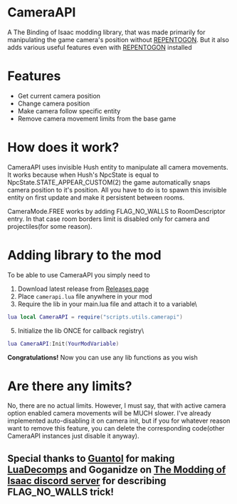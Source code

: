 # CameraAPI

A The Binding of Isaac modding library, that was made primarily for manipulating the game camera's position without [REPENTOGON](https://github.com/TeamREPENTOGON/REPENTOGON). But it also adds various useful features even with [REPENTOGON](https://github.com/TeamREPENTOGON/REPENTOGON) installed

# Features

- Get current camera position
- Change camera position
- Make camera follow specific entity
- Remove camera movement limits from the base game

# How does it work?

CameraAPI uses invisible Hush entity to manipulate all camera movements. It works because when Hush's NpcState is equal to NpcState.STATE_APPEAR_CUSTOM(2) the game automatically snaps camera position to it's position. All you have to do is to spawn this invisible entity on first update and make it persistent between rooms. 

CameraMode.FREE works by adding FLAG_NO_WALLS to RoomDescriptor entry. In that case room borders limit is disabled only for camera and projectiles(for some reason).

# Adding library to the mod

To be able to use CameraAPI you simply need to

1. Download latest release from [Releases page](https://github.com/JaRo7126/CameraAPI/releases)
2. Place `camerapi.lua` file anywhere in your mod
3. Require the lib in your main.lua file and attach it to a variable\
```lua
lua local CameraAPI = require("scripts.utils.camerapi")
```
5. Initialize the lib ONCE for callback registry\
```lua
lua CameraAPI:Init(YourModVariable)
```

**Congratulations!**
Now you can use any lib functions as you wish

# Are there any limits?
No, there are no actual limits. However, I must say, that with active camera option enabled camera movements will be MUCH slower. I've already implemented auto-disabling it on camera init, but if you for whatever reason want to remove this feature, you can delete the corresponding code(other CameraAPI instances just disable it anyway).

## Special thanks to [Guantol](https://github.com/Guantol-Lemat) for making [LuaDecomps](https://github.com/Guantol-Lemat/Isaac.LuaDecomps) and Goganidze on [The Modding of Isaac discord server](https://discord.gg/modding-of-isaac-962027940131008653) for describing FLAG_NO_WALLS trick!



